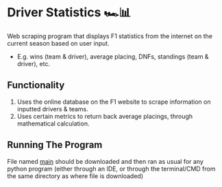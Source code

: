 # Driver Statistics 🏎️📊

Web scraping program that displays F1 statistics from the internet on the current season based on user input.

- E.g. wins (team & driver), average placing, DNFs, standings (team & driver), etc.

## Functionality

1. Uses the online database on the F1 website to scrape information on inputted drivers & teams.
2. Uses certain metrics to return back average placings, through mathematical calculation.

## Running The Program

File named [main](https://github.com/faizannaseerr/DriverStatistics/blob/main/main.py) should be downloaded and then ran as usual for any python program (either through an IDE, or through the terminal/CMD from the same directory as where file is downloaded)
